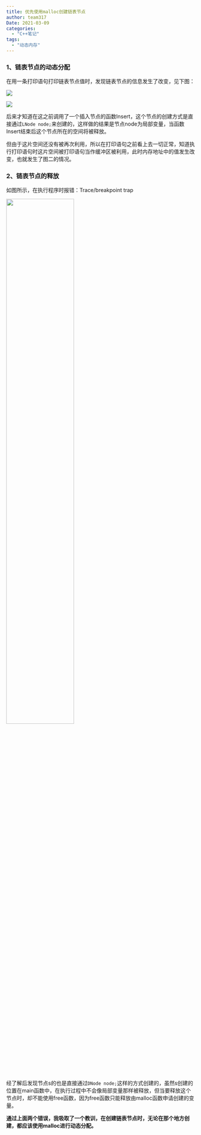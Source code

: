 ```yaml
---
title: 优先使用malloc创建链表节点
author: team317
Date: 2021-03-09
categories:  
  - "C++笔记"
tags:  
  - "动态内存"
---
```



### 1、链表节点的动态分配

在用一条打印语句打印链表节点值时，发现链表节点的信息发生了改变，见下图：

![](https://img-blog.csdnimg.cn/20210309113131433.png?x-oss-process=image/watermark,type_ZmFuZ3poZW5naGVpdGk,shadow_10,text_aHR0cHM6Ly9ibG9nLmNzZG4ubmV0L0dvZE5vdEFNZW4=,size_16,color_FFFFFF,t_70)

<!--more-->
![](https://img-blog.csdnimg.cn/20210309113109678.png?x-oss-process=image/watermark,type_ZmFuZ3poZW5naGVpdGk,shadow_10,text_aHR0cHM6Ly9ibG9nLmNzZG4ubmV0L0dvZE5vdEFNZW4=,size_16,color_FFFFFF,t_70)


后来才知道在这之前调用了一个插入节点的函数Insert，这个节点的创建方式是直接通过`LNode node;`来创建的，这样做的结果是节点node为局部变量，当函数Insert结束后这个节点所在的空间将被释放。

但由于这片空间还没有被再次利用，所以在打印语句之前看上去一切正常，知道执行打印语句时这片空间被打印语句当作缓冲区被利用，此时内存地址中的值发生改变，也就发生了图二的情况。



### 2、链表节点的释放

如图所示，在执行程序时报错：Trace/breakpoint trap

<img src="https://img-blog.csdnimg.cn/20210309113313216.png?x-oss-process=image/watermark,type_ZmFuZ3poZW5naGVpdGk,shadow_10,text_aHR0cHM6Ly9ibG9nLmNzZG4ubmV0L0dvZE5vdEFNZW4=,size_16,color_FFFFFF,t_70" width="60%"/>

经了解后发现节点s的也是直接通过`DNode node;`这样的方式创建的，虽然s创建的位置在main函数中，在执行过程中不会像局部变量那样被释放，但当要释放这个节点时，却不能使用free函数，因为free函数只能释放由malloc函数申请创建的变量。



**通过上面两个错误，我吸取了一个教训，在创建链表节点时，无论在那个地方创建，都应该使用malloc进行动态分配。**